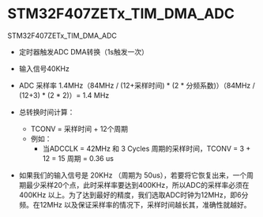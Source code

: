 # STM32F407ZETx_TIM_DMA_ADC
STM32F407ZETx_TIM_DMA_ADC

- 定时器触发ADC DMA转换（1s触发一次）

- 输入信号40KHz

- ADC 采样率 1.4MHz（84MHz / (12+采样时间) * (2 * 分频系数)）（84MHz / (12+3) * (2 * 2)）=  1.4 MHz

- 总转换时间计算：
  - TCONV = 采样时间 + 12个周期
  - 例如：
    - 当ADCCLK = 42MHz 和 3 Cycles 周期的采样时间，TCONV  = 3 + 12 = 15 周期 = 0.36 us

- 如果我们的输入信号是 20KHz （周期为 50us），若要将它恢复出来，一个周期最少采样20个点，此时采样率要达到400KHz，所以ADC的采样率必须在400KHz 以上。为了达到最好的精度，我们选取ADC时钟为12MHz，即6分频。在12MHz 以及保证采样率的情况下，采样时间越长其，准确性就越好。


